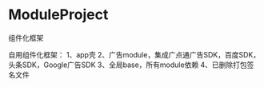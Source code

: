 # ModuleProject
组件化框架

自用组件化框架：
1、app壳
2、广告module，集成广点通广告SDK，百度SDK，头条SDK，Google广告SDK
3、全局base，所有module依赖
4、已删除打包签名文件

